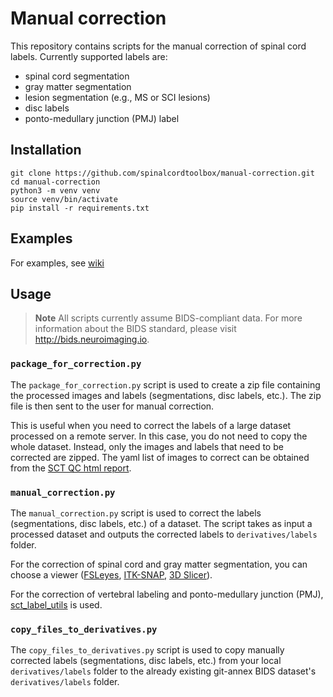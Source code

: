 # Manual correction

This repository contains scripts for the manual correction of spinal cord labels. Currently supported labels are: 
- spinal cord segmentation
- gray matter segmentation
- lesion segmentation (e.g., MS or SCI lesions)
- disc labels
- ponto-medullary junction (PMJ) label

## Installation

```console
git clone https://github.com/spinalcordtoolbox/manual-correction.git
cd manual-correction
python3 -m venv venv
source venv/bin/activate
pip install -r requirements.txt
```

## Examples

For examples, see [wiki](https://github.com/spinalcordtoolbox/manual-correction/wiki)

## Usage

> **Note** All scripts currently assume BIDS-compliant data. For more information about the BIDS standard, please visit http://bids.neuroimaging.io.

### `package_for_correction.py`

The `package_for_correction.py` script is used to create a zip file containing the processed images and labels 
(segmentations, disc labels, etc.). The zip file is then sent to the user for manual correction.

This is useful when you need to correct the labels of a large dataset processed on a remote server. In this case, you do
not need to copy the whole dataset. Instead, only the images and labels that need to be corrected are zipped. The yaml 
list of images to correct can be obtained from the [SCT QC html report](https://spinalcordtoolbox.com/overview/concepts/inspecting-results-qc-fsleyes.html#how-do-i-use-the-qc-report).

### `manual_correction.py`

The `manual_correction.py` script is used to correct the labels (segmentations, disc labels, etc.) of a dataset. 
The script takes as input a processed dataset and outputs the corrected labels to `derivatives/labels` folder.

For the correction of spinal cord and gray matter segmentation, you can choose a viewer ([FSLeyes](https://open.win.ox.ac.uk/pages/fsl/fsleyes/fsleyes/userdoc/#), [ITK-SNAP](http://www.itksnap.org/pmwiki/pmwiki.php), [3D Slicer](https://www.slicer.org)).

For the correction of vertebral labeling and ponto-medullary junction (PMJ), [sct_label_utils](https://github.com/spinalcordtoolbox/spinalcordtoolbox/blob/master/spinalcordtoolbox/scripts/sct_label_utils.py) is used.

### `copy_files_to_derivatives.py`

The `copy_files_to_derivatives.py` script is used to copy manually corrected labels (segmentations, disc labels, etc.) 
from your local `derivatives/labels` folder to the already existing git-annex BIDS dataset's `derivatives/labels` folder.
